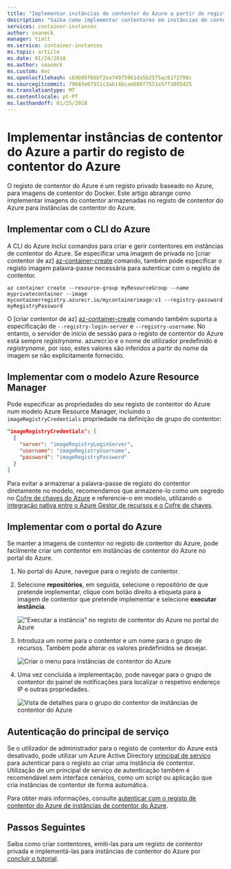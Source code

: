 ```yaml
---
title: "Implementar instâncias de contentor do Azure a partir do registo de contentor do Azure"
description: "Saiba como implementar contentores em instâncias de contentor Azure utilizando as imagens do contentor num registo de contentor do Azure."
services: container-instances
author: seanmck
manager: timlt
ms.service: container-instances
ms.topic: article
ms.date: 01/24/2018
ms.author: seanmck
ms.custom: mvc
ms.openlocfilehash: c69b95f66bf2eaf4975961da5b25f5ac6172798c
ms.sourcegitcommit: 79683e67911c3ab14bcae668f7551e57f3095425
ms.translationtype: MT
ms.contentlocale: pt-PT
ms.lasthandoff: 01/25/2018
---
```

# <a name="deploy-to-azure-container-instances-from-azure-container-registry"></a>Implementar instâncias de contentor do Azure a partir do registo de contentor do Azure

O registo de contentor do Azure é um registo privado baseado no Azure, para imagens de contentor do Docker. Este artigo abrange como implementar imagens do contentor armazenadas no registo de contentor do Azure para instâncias de contentor do Azure.

## <a name="deploy-with-azure-cli"></a>Implementar com o CLI do Azure

A CLI do Azure inclui comandos para criar e gerir contentores em instâncias de contentor do Azure. Se especificar uma imagem de privada no [criar contentor de az] [ az-container-create] comando, também pode especificar o registo imagem palavra-passe necessária para autenticar com o registo de contentor.

```azurecli-interactive
az container create --resource-group myResourceGroup --name myprivatecontainer --image mycontainerregistry.azurecr.io/mycontainerimage:v1 --registry-password myRegistryPassword
```

O [criar contentor de az] [ az-container-create] comando também suporta a especificação de `--registry-login-server` e `--registry-username`. No entanto, o servidor de início de sessão para o registo de contentor do Azure está sempre *registryname*. azurecr.io e o nome de utilizador predefinido é *registryname*, por isso, estes valores são inferidos a partir do nome da imagem se não explicitamente fornecido.

## <a name="deploy-with-azure-resource-manager-template"></a>Implementar com o modelo Azure Resource Manager

Pode especificar as propriedades do seu registo de contentor do Azure num modelo Azure Resource Manager, incluindo o `imageRegistryCredentials` propriedade na definição de grupo do contentor:

```JSON
"imageRegistryCredentials": [
  {
    "server": "imageRegistryLoginServer",
    "username": "imageRegistryUsername",
    "password": "imageRegistryPassword"
  }
]
```

Para evitar a armazenar a palavra-passe de registo do contentor diretamente no modelo, recomendamos que armazene-lo como um segredo no [Cofre de chaves do Azure](../key-vault/key-vault-manage-with-cli2.md) e referencie-o em modelo, utilizando o [integração nativa entre o Azure Gestor de recursos e o Cofre de chaves](../azure-resource-manager/resource-manager-keyvault-parameter.md).

## <a name="deploy-with-azure-portal"></a>Implementar com o portal do Azure

Se manter a imagens de contentor no registo de contentor do Azure, pode facilmente criar um contentor em instâncias de contentor do Azure no portal do Azure.

1. No portal do Azure, navegue para o registo de contentor.

1. Selecione **repositórios**, em seguida, selecione o repositório de que pretende implementar, clique com botão direito a etiqueta para a imagem de contentor que pretende implementar e selecione **executar instância**.

    !["Executar a instância" no registo de contentor do Azure no portal do Azure][acr-runinstance-contextmenu]

1. Introduza um nome para o contentor e um nome para o grupo de recursos. Também pode alterar os valores predefinidos se desejar.

    ![Criar o menu para instâncias de contentor do Azure][acr-create-deeplink]

1. Uma vez concluída a implementação, pode navegar para o grupo de contentor do painel de notificações para localizar o respetivo endereço IP e outras propriedades.

    ![Vista de detalhes para o grupo do contentor de instâncias de contentor do Azure][aci-detailsview]

## <a name="service-principal-authentication"></a>Autenticação do principal de serviço

Se o utilizador de administrador para o registo de contentor do Azure está desativado, pode utilizar um Azure Active Directory [principal de serviço](../container-registry/container-registry-auth-service-principal.md) para autenticar para o registo ao criar uma instância de contentor. Utilização de um principal de serviço de autenticação também é recomendável sem interface cenários, como um script ou aplicação que cria instâncias de contentor de forma automática.

Para obter mais informações, consulte [autenticar com o registo de contentor do Azure de instâncias de contentor do Azure](../container-registry/container-registry-auth-aci.md).

## <a name="next-steps"></a>Passos Seguintes

Saiba como criar contentores, emiti-las para um registo de contentor privada e implementá-las para instâncias de contentor do Azure por [concluir o tutorial](container-instances-tutorial-prepare-app.md).

<!-- IMAGES -->
[acr-create-deeplink]: ./media/container-instances-using-azure-container-registry/acr-create-deeplink.png
[aci-detailsview]: ./media/container-instances-using-azure-container-registry/aci-detailsview.png
[acr-runinstance-contextmenu]: ./media/container-instances-using-azure-container-registry/acr-runinstance-contextmenu.png

<!-- LINKS - Internal -->
[az-container-create]: /cli/azure/container?view=azure-cli-latest#az_container_create